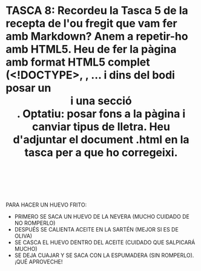 # TASCA 8: Recordeu la Tasca 5 de la recepta de l'ou fregit que vam fer amb Markdown? Anem a repetir-ho amb HTML5. Heu de fer la pàgina amb format HTML5 complet (<!DOCTYPE>, <head>, <body>... i dins del bodi posar un <header> i una secció <section>. Optatiu: posar fons a la pàgina i canviar tipus de lletra. Heu d'adjuntar el document .html en la tasca per a que ho corregeixi.

PARA HACER UN HUEVO FRITO:
- PRIMERO SE SACA UN HUEVO DE LA NEVERA (MUCHO CUIDADO DE NO ROMPERLO)
- DESPUÉS SE CALIENTA ACEITE EN LA SARTÉN (MEJOR SI ES DE OLIVA)
- SE CASCA EL HUEVO DENTRO DEL ACEITE (CUIDADO QUE SALPICARÁ MUCHO)
- SE DEJA CUAJAR Y SE SACA CON LA ESPUMADERA (SIN ROMPERLO).
¡QUÉ APROVECHE!

